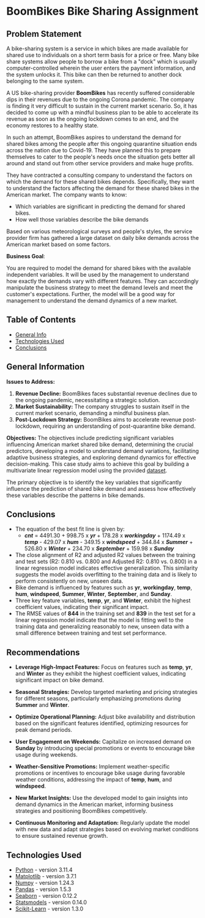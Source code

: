 # BoomBikes Bike Sharing Assignment

## **Problem Statement**

A bike-sharing system is a service in which bikes are made available for shared use to individuals on a short term basis for a price or free. Many bike share systems allow people to borrow a bike from a "dock" which is usually computer-controlled wherein the user enters the payment information, and the system unlocks it. This bike can then be returned to another dock belonging to the same system.

A US bike-sharing provider **BoomBikes** has recently suffered considerable dips in their revenues due to the ongoing Corona pandemic. The company is finding it very difficult to sustain in the current market scenario. So, it has decided to come up with a mindful business plan to be able to accelerate its revenue as soon as the ongoing lockdown comes to an end, and the economy restores to a healthy state.

In such an attempt, BoomBikes aspires to understand the demand for shared bikes among the people after this ongoing quarantine situation ends across the nation due to Covid-19. They have planned this to prepare themselves to cater to the people's needs once the situation gets better all around and stand out from other service providers and make huge profits.

They have contracted a consulting company to understand the factors on which the demand for these shared bikes depends. Specifically, they want to understand the factors affecting the demand for these shared bikes in the American market. The company wants to know:

- Which variables are significant in predicting the demand for shared bikes.
- How well those variables describe the bike demands <br>

Based on various meteorological surveys and people's styles, the service provider firm has gathered a large dataset on daily bike demands across the American market based on some factors.

**Business Goal**:

You are required to model the demand for shared bikes with the available independent variables. It will be used by the management to understand how exactly the demands vary with different features. They can accordingly manipulate the business strategy to meet the demand levels and meet the customer's expectations. Further, the model will be a good way for management to understand the demand dynamics of a new market.

## Table of Contents

- [General Info](#general-information)
- [Technologies Used](#technologies-used)
- [Conclusions](#conclusions)


<!-- You can include any other section that is pertinent to your problem -->

## General Information

**Issues to Address:**

1. **Revenue Decline:** BoomBikes faces substantial revenue declines due to the ongoing pandemic, necessitating a strategic solution.
2. **Market Sustainability:** The company struggles to sustain itself in the current market scenario, demanding a mindful business plan.
3. **Post-Lockdown Strategy:** BoomBikes aims to accelerate revenue post-lockdown, requiring an understanding of post-quarantine bike demand.

**Objectives:**
The objectives include predicting significant variables influencing American market shared bike demand, determining the crucial predictors, developing a model to understand demand variations, facilitating adaptive business strategies, and exploring demand dynamics for effective decision-making. This case study aims to achieve this goal by building a multivariate linear regression model using the provided [dataset](./day.csv).

The primary objective is to identify the key variables that significantly influence the prediction of shared bike demand and assess how effectively these variables describe the patterns in bike demands.

## Conclusions

- The equation of the best fit line is given by:
  - **_cnt_** = 4491.30 + 998.75 x **_yr_** + 178.28 x **_workingday_** + 1174.49 x **_temp_** - 429.07 x **_hum_** - 349.15 x **_windspeed_** + 344.84 x **_Summer_** + 526.80 x **_Winter_** + 234.70 x **_September_** + 159.98 x **_Sunday_**
- The close alignment of R2 and adjusted R2 values between the training and test sets (R2: 0.810 vs. 0.800 and Adjusted R2: 0.810 vs. 0.800) in a linear regression model indicates effective generalization. This similarity suggests the model avoids overfitting to the training data and is likely to perform consistently on new, unseen data.
- Bike demand is influenced by features such as **yr**, **workingday**, **temp**, **hum**, **windspeed**, **Summer**, **Winter**, **September**, and **Sunday**.
- Three key feature variables, **temp**, **yr**, and **Winter**, exhibit the highest coefficient values, indicating their significant impact.
- The RMSE values of **844** in the training set and **839** in the test set for a linear regression model indicate that the model is fitting well to the training data and generalizing reasonably to new, unseen data with a small difference between training and test set performance.

## Recommendations

- **Leverage High-Impact Features:** Focus on features such as **temp**, **yr**, and **Winter** as they exhibit the highest coefficient values, indicating significant impact on bike demand.

- **Seasonal Strategies:** Develop targeted marketing and pricing strategies for different seasons, particularly emphasizing promotions during **Summer** and **Winter**.

- **Optimize Operational Planning:** Adjust bike availability and distribution based on the significant features identified, optimizing resources for peak demand periods.

- **User Engagement on Weekends:** Capitalize on increased demand on **Sunday** by introducing special promotions or events to encourage bike usage during weekends.

- **Weather-Sensitive Promotions:** Implement weather-specific promotions or incentives to encourage bike usage during favorable weather conditions, addressing the impact of **temp**, **hum**, and **windspeed**.

- **New Market Insights:** Use the developed model to gain insights into demand dynamics in the American market, informing business strategies and positioning BoomBikes competitively.

- **Continuous Monitoring and Adaptation:** Regularly update the model with new data and adapt strategies based on evolving market conditions to ensure sustained revenue growth.

## Technologies Used

- [Python](https://www.python.org/) - version 3.11.4
- [Matplotlib](https://matplotlib.org/) - version 3.7.1
- [Numpy](https://numpy.org/) - version 1.24.3
- [Pandas](https://pandas.pydata.org/) - version 1.5.3
- [Seaborn](https://seaborn.pydata.org/) - version 0.12.2
- [Statsmodels](https://www.statsmodels.org/stable/index.html) - version 0.14.0
- [Scikit-Learn](https://scikit-learn.org/stable/) - version 1.3.0



